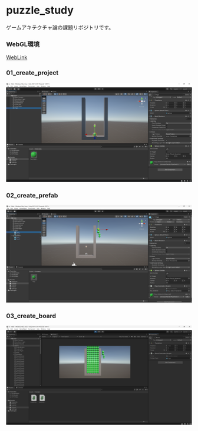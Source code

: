 # puzzle_study
ゲームアキテクチャ論の課題リポジトリです。

### WebGL環境
[WebLink](https://harumagedon.github.io/puzzle_study/WebGL/WebGL/)

### 01_create_project
![キャプチャ画像](images/created_puyo.png)

### 02_create_prefab
![キャプチャ画像](images/created_prefab.png)

### 03_create_board
![キャプチャ画像](images/created_board.png)
